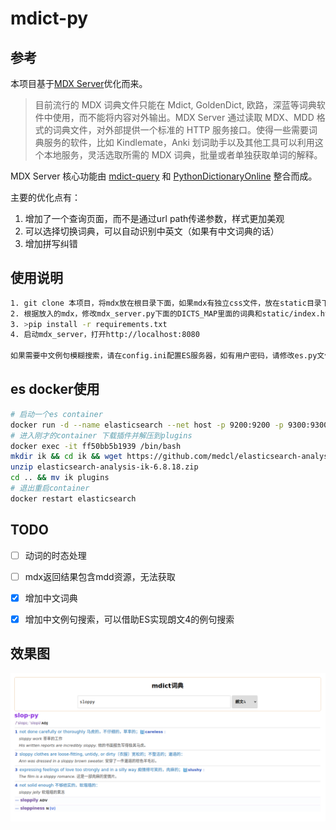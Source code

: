 # mdict-py

## 参考
本项目基于[MDX Server](https://github.com/ninja33/mdx-server)优化而来。
> 目前流行的 MDX 词典文件只能在 Mdict, GoldenDict, 欧路，深蓝等词典软件中使用，而不能将内容对外输出。MDX Server 通过读取 MDX、MDD 格式的词典文件，对外部提供一个标准的 HTTP 服务接口。使得一些需要词典服务的软件，比如 Kindlemate，Anki 划词助手以及其他工具可以利用这个本地服务，灵活选取所需的 MDX 词典，批量或者单独获取单词的解释。

MDX Server 核心功能由 [mdict-query](https://github.com/mmjang/mdict-query) 和 [PythonDictionaryOnline](https://github.com/amazon200code/PythonDictionaryOnline) 整合而成。

主要的优化点有：
1. 增加了一个查询页面，而不是通过url path传递参数，样式更加美观
2. 可以选择切换词典，可以自动识别中英文（如果有中文词典的话）
3. 增加拼写纠错


## 使用说明
```bash
1. git clone 本项目，将mdx放在根目录下面，如果mdx有独立css文件，放在static目录下面
2. 根据放入的mdx，修改mdx_server.py下面的DICTS_MAP里面的词典和static/index.html相对应。
3. >pip install -r requirements.txt
4. 启动mdx_server，打开http://localhost:8080

如果需要中文例句模糊搜索，请在config.ini配置ES服务器，如有用户密码，请修改es.py文件
```

## es docker使用
```bash
# 启动一个es container
docker run -d --name elasticsearch --net host -p 9200:9200 -p 9300:9300 -e "discovery.type=single-node" elasticsearch:6.8.18
# 进入刚才的container 下载插件并解压到plugins
docker exec -it ff50bb5b1939 /bin/bash
mkdir ik && cd ik && wget https://github.com/medcl/elasticsearch-analysis-ik/releases/download/v6.8.18/elasticsearch-analysis-ik-6.8.18.zip
unzip elasticsearch-analysis-ik-6.8.18.zip
cd .. && mv ik plugins
# 退出重启container
docker restart elasticsearch
```

## TODO
- [ ] 动词的时态处理
- [ ] mdx返回结果包含mdd资源，无法获取
- [x] 增加中文词典
- [x] 增加中文例句搜索，可以借助ES实现朗文4的例句搜索


## 效果图
![mdict](./images/mdict.png)